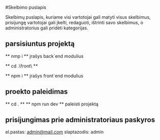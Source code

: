 #Skelbimo puslapis

Skelbimų puslapis, kuriame visi vartotojai gali matyti visus skelbimus, prisijungę vartotojai gali įkelti, redaguoti, ištrinti savo skelbimus, o administratorius gali pridėti kategorijas.

## parsisiuntus projektą

** nmp i ** įrašys back`end modulius

** cd .\front\ ** 

** npm i ** įrašys front`end modulius

## proekto paleidimas

** cd . **
** npm run dev ** paleisti projektą

## prisijungimas prie administratoriaus paskyros

el.pastas: admin@mail.com
slaptazodis: admin